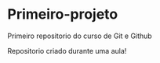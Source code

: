 # Primeiro-projeto
 Primeiro repositorio do curso de Git e Github

Repositorio criado durante uma aula!